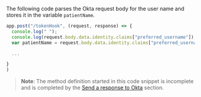 The following code parses the Okta request body for the user name and stores it in the variable `patientName`.


```JavaScript
app.post("/tokenHook", (request, response) => {
  console.log(" ");
  console.log(request.body.data.identity.claims["preferred_username"]);
  var patientName = request.body.data.identity.claims["preferred_username"];

  ...

}
)
```
> **Note**: The method definition started in this code snippet is incomplete and is completed by the [Send a response to Okta](/docs/guides/token-inline-hook/#send-a-response-to-okta) section.
